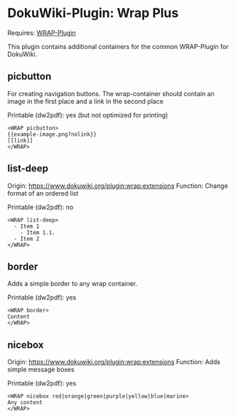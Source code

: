 # DokuWiki-Plugin: Wrap Plus

Requires: [WRAP-Plugin](https://www.dokuwiki.org/plugin:wrap)

This plugin contains additional containers for the common WRAP-Plugin for DokuWiki.


## picbutton

For creating navigation buttons. The wrap-container should contain an image in the first place and a link in the second place

Printable (dw2pdf): yes (but not optimized for printing)

```
<WRAP picbutton>
{{example-image.png?nolink}}
[[link]]
</WRAP>

```

## list-deep

Origin: https://www.dokuwiki.org/plugin:wrap:extensions
Function: Change format of an ordered list

Printable (dw2pdf): no

```
<WRAP list-deep>
  - Item 1
    - Item 1.1.
  - Item 2
</WRAP>
```


## border

Adds a simple border to any wrap container.

Printable (dw2pdf): yes

```
<WRAP border>
Content
</WRAP>
```

## nicebox

Origin: https://www.dokuwiki.org/plugin:wrap:extensions
Function: Adds simple message boxes

Printable (dw2pdf): yes

```
<WRAP nicebox red|orange|green|purple|yellow|blue|marine>
Any content
</WRAP>
```

